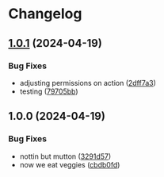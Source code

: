 # Changelog

## [1.0.1](https://github.com/jgf5013/better-world-dev/compare/v1.0.0...v1.0.1) (2024-04-19)


### Bug Fixes

* adjusting permissions on action ([2dff7a3](https://github.com/jgf5013/better-world-dev/commit/2dff7a35a517630324e5973a81001f67cde11320))
* testing ([79705bb](https://github.com/jgf5013/better-world-dev/commit/79705bb1164422f0fa0c8574c55a80c4dcea15b3))

## 1.0.0 (2024-04-19)


### Bug Fixes

* nottin but mutton ([3291d57](https://github.com/jgf5013/better-world-dev/commit/3291d570e08e190eed7e6d28abaf96e703293758))
* now we eat veggies ([cbdb0fd](https://github.com/jgf5013/better-world-dev/commit/cbdb0fd35724500c6f9c3aef3a3187568e685434))
